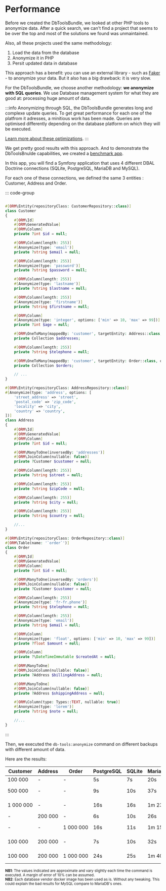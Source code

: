 # Performance

Before we created the DbToolsBundle, we looked at other PHP tools to anonymize
data. After a quick search, we can't find a project that seems to be over the
top and most of the solutions we found was unmaintained.

Also, all these projects used the same methodology:
1. Load the data from the database
2. Anonymize it in PHP
3. Persit updated data in database

This approach has a benefit: you can use an external library - such as
[Faker](https://github.com/fzaninotto/Faker) - to anonymize your data.
But it also has a big drawback: it is very slow.

For the DbToolsBundle, we choose another methodology: **we anonymize with SQL
queries**. We use Database management system for what they are good at: processing
huge amount of data.

:::info
Anonymizing through SQL, the DbToolsBundle generates long and complexe
update queries. To get great performance for each one of the platfrom it adresses,
a minitious work has been made. Queries are optimised differently depending on the
database platform on which they will be executed.

[Learn more about these optimizations](./internals).
:::

We get pretty good results with this approach. And to demonstrate the DbToolsBnulde
capabilities, we created a [benchmark app](https://github.com/DbToolsBundle/benchmark-app).

In this app, you will find a Symfony application that uses 4 different
DBAL Doctrine connections (SQLite, PostgreSQL, MariaDB and MySQL).

For each one of these connections, we defined the same 3 entities : Customer, Address and Order.

::: code-group
```php [Customer]

#[ORM\Entity(repositoryClass: CustomerRepository::class)]
class Customer
{
    #[ORM\Id]
    #[ORM\GeneratedValue]
    #[ORM\Column]
    private ?int $id = null;

    #[ORM\Column(length: 255)]
    #[Anonymize(type: 'email')]
    private ?string $email = null;

    #[ORM\Column(length: 255)]
    #[Anonymize(type: 'password')]
    private ?string $password = null;

    #[ORM\Column(length: 255)]
    #[Anonymize(type: 'lastname')]
    private ?string $lastname = null;

    #[ORM\Column(length: 255)]
    #[Anonymize(type: 'firstname')]
    private ?string $firstname = null;

    #[ORM\Column]
    #[Anonymize(type: 'integer', options: ['min' => 10, 'max' => 99])]
    private ?int $age = null;

    #[ORM\OneToMany(mappedBy: 'customer', targetEntity: Address::class, orphanRemoval: true)]
    private Collection $addresses;

    #[ORM\Column(length: 255)]
    private ?string $telephone = null;

    #[ORM\OneToMany(mappedBy: 'customer', targetEntity: Order::class, orphanRemoval: true)]
    private Collection $orders;

    // ...
}
```

```php [Address]
#[ORM\Entity(repositoryClass: AddressRepository::class)]
#[Anonymize(type: 'address', options: [
    'street_address' => 'street',
    'postal_code' => 'zip_code',
    'locality' => 'city',
    'country' => 'country',
])]
class Address
{
    #[ORM\Id]
    #[ORM\GeneratedValue]
    #[ORM\Column]
    private ?int $id = null;

    #[ORM\ManyToOne(inversedBy: 'addresses')]
    #[ORM\JoinColumn(nullable: false)]
    private ?Customer $customer = null;

    #[ORM\Column(length: 255)]
    private ?string $street = null;

    #[ORM\Column(length: 255)]
    private ?string $zipCode = null;

    #[ORM\Column(length: 255)]
    private ?string $city = null;

    #[ORM\Column(length: 255)]
    private ?string $country = null;

    //...
}
```

```php [Order]
#[ORM\Entity(repositoryClass: OrderRepository::class)]
#[ORM\Table(name: '`order`')]
class Order
{
    #[ORM\Id]
    #[ORM\GeneratedValue]
    #[ORM\Column]
    private ?int $id = null;

    #[ORM\ManyToOne(inversedBy: 'orders')]
    #[ORM\JoinColumn(nullable: false)]
    private ?Customer $customer = null;

    #[ORM\Column(length: 255)]
    #[Anonymize(type: 'fr-fr.phone')]
    private ?string $telephone = null;

    #[ORM\Column(length: 255)]
    #[Anonymize(type: 'email')]
    private ?string $email = null;

    #[ORM\Column]
    #[Anonymize(type: 'float', options: ['min' => 10, 'max' => 99])]
    private ?float $amount = null;

    #[ORM\Column]
    private ?\DateTimeImmutable $createdAt = null;

    #[ORM\ManyToOne]
    #[ORM\JoinColumn(nullable: false)]
    private ?Address $billingAddress = null;

    #[ORM\ManyToOne]
    #[ORM\JoinColumn(nullable: false)]
    private ?Address $shippingAddress = null;

    #[ORM\Column(type: Types::TEXT, nullable: true)]
    #[Anonymize(type: 'lorem')]
    private ?string $note = null;

    //...
}
```
:::

Then, we executed the `db-tools:anonymize` command on different backups with different
amount of data.

Here are the results:

| Customer            | Address      | Order               | PostgreSQL | SQLite | MariaDB  | MySQL
|---------------------|--------------|---------------------|------------|--------|----------|-------
| 100&nbsp;000        | -            | -                   | 5s         | 7s     | 20s      | 53s
| 500&nbsp;000        | -            | -                   | 9s         | 10s    | 37s      | 3m 44s
| 1&nbsp;000&nbsp;000 | -            | -                   | 16s        | 16s    | 1m 23s   | 36m 56s
| -                   | 200&nbsp;000 | -                   | 6s         | 10s    | 26s      | 42s
| -                   | -            | 1&nbsp;000&nbsp;000 | 16s        | 11s    | 1m 15s   | 25m 1s
| 100&nbsp;000        | 200&nbsp;000 | -                   | 7s         | 10s    | 32s      | 1m 16s
| 100&nbsp;000        | 200&nbsp;000 | 1&nbsp;000&nbsp;000 | 24s        | 25s    | 1m 40s   | 36m 47s

<small>
<strong>NB1</strong>: The values indicated are approximate and vary slightly each time the command is
executed. A margin of error of 10% can be assumed.
</small><br>
<small>
<strong>NB2</strong>: Each database vendor docker image has been used as is. Without any tweaking.
This could explain the bad results for MySQL compare to MariaDB's ones.
</small>
